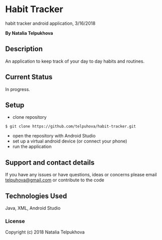 # Habit Tracker

habit tracker android application, 3/16/2018

**By Natalia Telpukhova**

## Description

An application to keep track of your day to day habits and routines.

## Current Status

In progress.

## Setup

* clone repository
```
$ git clone https://github.com/telpuhova/habit-tracker.git
```
* open the repository with Android Studio
* set up a virtual android device (or connect your phone)
* run the application

## Support and contact details

If you have any issues or have questions, ideas or concerns please email telpuhova@gmail.com or contribute to the code

## Technologies Used

Java, XML, Android Studio

### License

Copyright (c) 2018 Natalia Telpukhova
